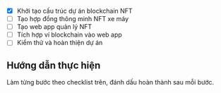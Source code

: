 - [x] Khởi tạo cấu trúc dự án blockchain NFT
- [ ] Tạo hợp đồng thông minh NFT xe máy
- [ ] Tạo web app quản lý NFT
- [ ] Tích hợp ví blockchain vào web app
- [ ] Kiểm thử và hoàn thiện dự án

## Hướng dẫn thực hiện
Làm từng bước theo checklist trên, đánh dấu hoàn thành sau mỗi bước.